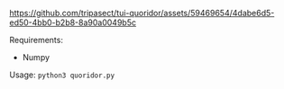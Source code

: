 https://github.com/tripasect/tui-quoridor/assets/59469654/4dabe6d5-ed50-4bb0-b2b8-8a90a0049b5c


Requirements:
- Numpy

Usage:
```python3 quoridor.py```

